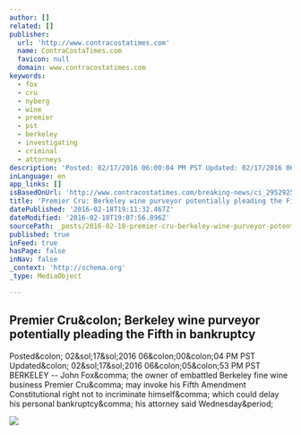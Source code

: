 ```yaml
---
author: []
related: []
publisher:
  url: 'http://www.contracostatimes.com'
  name: ContraCostaTimes.com
  favicon: null
  domain: www.contracostatimes.com
keywords:
  - fox
  - cru
  - nyberg
  - wine
  - premier
  - pst
  - berkeley
  - investigating
  - criminal
  - attorneys
description: 'Posted: 02/17/2016 06:00:04 PM PST Updated: 02/17/2016 06:05:53 PM PST BERKELEY -- John Fox, the owner of embattled Berkeley fine wine business Premier Cru, may invoke his Fifth Amendment Constitutional right not to incriminate himself, which could delay his personal bankruptcy, his attorney said Wednesday.'
inLanguage: en
app_links: []
isBasedOnUrl: 'http://www.contracostatimes.com/breaking-news/ci_29529256/premier-cru-wine-purveyor-potentially-pleading-fifth-bankruptcy'
title: 'Premier Cru: Berkeley wine purveyor potentially pleading the Fifth in bankruptcy'
datePublished: '2016-02-18T19:11:32.467Z'
dateModified: '2016-02-18T19:07:56.896Z'
sourcePath: _posts/2016-02-18-premier-cru-berkeley-wine-purveyor-potentially-pleading-the.md
published: true
inFeed: true
hasPage: false
inNav: false
_context: 'http://schema.org'
_type: MediaObject

---
```

<article style=""><h1>Premier Cru&amp;colon; Berkeley wine purveyor potentially pleading the Fifth in bankruptcy</h1><p>Posted&amp;colon; 02&amp;sol;17&amp;sol;2016 06&amp;colon;00&amp;colon;04 PM PST Updated&amp;colon; 02&amp;sol;17&amp;sol;2016 06&amp;colon;05&amp;colon;53 PM PST BERKELEY -- John Fox&amp;comma; the owner of embattled Berkeley fine wine business Premier Cru&amp;comma; may invoke his Fifth Amendment Constitutional right not to incriminate himself&amp;comma; which could delay his personal bankruptcy&amp;comma; his attorney said Wednesday&amp;period;</p><img src="http://local.contracostatimes.com/common/dfm/assets/logos/1200x627/contracostatimes.png" /></article>